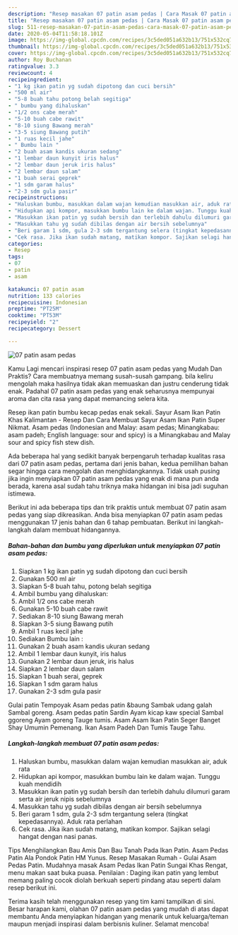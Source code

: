 ```yaml
---
description: "Resep masakan 07 patin asam pedas | Cara Masak 07 patin asam pedas Yang Sedap"
title: "Resep masakan 07 patin asam pedas | Cara Masak 07 patin asam pedas Yang Sedap"
slug: 511-resep-masakan-07-patin-asam-pedas-cara-masak-07-patin-asam-pedas-yang-sedap
date: 2020-05-04T11:58:18.101Z
image: https://img-global.cpcdn.com/recipes/3c5ded051a632b13/751x532cq70/07-patin-asam-pedas-foto-resep-utama.jpg
thumbnail: https://img-global.cpcdn.com/recipes/3c5ded051a632b13/751x532cq70/07-patin-asam-pedas-foto-resep-utama.jpg
cover: https://img-global.cpcdn.com/recipes/3c5ded051a632b13/751x532cq70/07-patin-asam-pedas-foto-resep-utama.jpg
author: Roy Buchanan
ratingvalue: 3.3
reviewcount: 4
recipeingredient:
- "1 kg ikan patin yg sudah dipotong dan cuci bersih"
- "500 ml air"
- "5-8 buah tahu potong belah segitiga"
- " bumbu yang dihaluskan"
- "1/2 ons cabe merah"
- "5-10 buah cabe rawit"
- "8-10 siung Bawang merah"
- "3-5 siung Bawang putih"
- "1 ruas kecil jahe"
- " Bumbu lain "
- "2 buah asam kandis ukuran sedang"
- "1 lembar daun kunyit iris halus"
- "2 lembar daun jeruk iris halus"
- "2 lembar daun salam"
- "1 buah serai geprek"
- "1 sdm garam halus"
- "2-3 sdm gula pasir"
recipeinstructions:
- "Haluskan bumbu, masukkan dalam wajan kemudian masukkan air, aduk rata"
- "Hidupkan api kompor, masukkan bumbu lain ke dalam wajan. Tunggu kuah mendidih"
- "Masukkan ikan patin yg sudah bersih dan terlebih dahulu dilumuri garam serta air jeruk nipis sebelumnya"
- "Masukkan tahu yg sudah dibilas dengan air bersih sebelumnya"
- "Beri garam 1 sdm, gula 2-3 sdm tergantung selera (tingkat kepedasannya). Aduk rata perlahan"
- "Cek rasa. Jika ikan sudah matang, matikan kompor. Sajikan selagi hangat dengan nasi panas."
categories:
- Resep
tags:
- 07
- patin
- asam

katakunci: 07 patin asam 
nutrition: 133 calories
recipecuisine: Indonesian
preptime: "PT25M"
cooktime: "PT53M"
recipeyield: "2"
recipecategory: Dessert

---
```



![07 patin asam pedas](https://img-global.cpcdn.com/recipes/3c5ded051a632b13/751x532cq70/07-patin-asam-pedas-foto-resep-utama.jpg)

Kamu Lagi mencari inspirasi resep 07 patin asam pedas yang Mudah Dan Praktis? Cara membuatnya memang susah-susah gampang. bila keliru mengolah maka hasilnya tidak akan memuaskan dan justru cenderung tidak enak. Padahal 07 patin asam pedas yang enak seharusnya mempunyai aroma dan cita rasa yang dapat memancing selera kita.

Resep ikan patin bumbu kecap pedas enak sekali. Sayur Asam Ikan Patin Khas Kalimantan - Resep Dan Cara Membuat Sayur Asam Ikan Patin Super Nikmat. Asam pedas (Indonesian and Malay: asam pedas; Minangkabau: asam padeh; English language: sour and spicy) is a Minangkabau and Malay sour and spicy fish stew dish.

Ada beberapa hal yang sedikit banyak berpengaruh terhadap kualitas rasa dari 07 patin asam pedas, pertama dari jenis bahan, kedua pemilihan bahan segar hingga cara mengolah dan menghidangkannya. Tidak usah pusing jika ingin menyiapkan 07 patin asam pedas yang enak di mana pun anda berada, karena asal sudah tahu triknya maka hidangan ini bisa jadi suguhan istimewa.


Berikut ini ada beberapa tips dan trik praktis untuk membuat 07 patin asam pedas yang siap dikreasikan. Anda bisa menyiapkan 07 patin asam pedas menggunakan 17 jenis bahan dan 6 tahap pembuatan. Berikut ini langkah-langkah dalam membuat hidangannya.

<!--inarticleads1-->

##### Bahan-bahan dan bumbu yang diperlukan untuk menyiapkan 07 patin asam pedas:

1. Siapkan 1 kg ikan patin yg sudah dipotong dan cuci bersih
1. Gunakan 500 ml air
1. Siapkan 5-8 buah tahu, potong belah segitiga
1. Ambil  bumbu yang dihaluskan:
1. Ambil 1/2 ons cabe merah
1. Gunakan 5-10 buah cabe rawit
1. Sediakan 8-10 siung Bawang merah
1. Siapkan 3-5 siung Bawang putih
1. Ambil 1 ruas kecil jahe
1. Sediakan  Bumbu lain :
1. Gunakan 2 buah asam kandis ukuran sedang
1. Ambil 1 lembar daun kunyit, iris halus
1. Gunakan 2 lembar daun jeruk, iris halus
1. Siapkan 2 lembar daun salam
1. Siapkan 1 buah serai, geprek
1. Siapkan 1 sdm garam halus
1. Gunakan 2-3 sdm gula pasir


Gulai patin Tempoyak Asam pedas patin &amp;baung Sambak udang galah Sambal goreng. Asam pedas patin Sardin Ayam kicap kaw special Sambal ggoreng Ayam goreng Tauge tumis. Asam Asam Ikan Patin Seger Banget Shay Umumin Pemenang. Ikan Asam Padeh Dan Tumis Tauge Tahu. 

<!--inarticleads2-->

##### Langkah-langkah membuat 07 patin asam pedas:

1. Haluskan bumbu, masukkan dalam wajan kemudian masukkan air, aduk rata
1. Hidupkan api kompor, masukkan bumbu lain ke dalam wajan. Tunggu kuah mendidih
1. Masukkan ikan patin yg sudah bersih dan terlebih dahulu dilumuri garam serta air jeruk nipis sebelumnya
1. Masukkan tahu yg sudah dibilas dengan air bersih sebelumnya
1. Beri garam 1 sdm, gula 2-3 sdm tergantung selera (tingkat kepedasannya). Aduk rata perlahan
1. Cek rasa. Jika ikan sudah matang, matikan kompor. Sajikan selagi hangat dengan nasi panas.


Tips Menghilangkan Bau Amis Dan Bau Tanah Pada Ikan Patin. Asam Pedas Patin Ala Pondok Patin HM Yunus. Resep Masakan Rumah - Gulai Asam Pedas Patin. Mudahnya masak Asam Pedas Ikan Patin Sungai Khas Rengat, menu makan saat buka puasa. Penilaian : Daging ikan patin yang lembut memang paling cocok diolah berkuah seperti pindang atau seperti dalam resep berikut ini. 

Terima kasih telah menggunakan resep yang tim kami tampilkan di sini. Besar harapan kami, olahan 07 patin asam pedas yang mudah di atas dapat membantu Anda menyiapkan hidangan yang menarik untuk keluarga/teman maupun menjadi inspirasi dalam berbisnis kuliner. Selamat mencoba!
